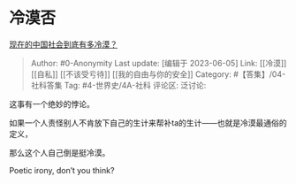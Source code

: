 # 冷漠否
[现在的中国社会到底有多冷漠？](https://www.zhihu.com/question/538025581/answer/2539194102)

> Author: #0-Anonymity
> Last update: [编辑于 2023-06-05]
> Link: [[冷漠]] [[自私]] [[不该受亏待]] [[我的自由与你的安全]]
> Category:  #【答集】/04-社科答集
> Tag: #4-世界史/4A-社科
> 评论区:
> 泛讨论:

这事有一个绝妙的悖论。

如果一个人责怪别人不肯放下自己的生计来帮补ta的生计——也就是冷漠最通俗的定义，

那么这个人自己倒是挺冷漠。

Poetic irony, don’t you think?
